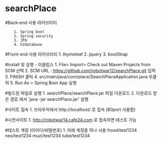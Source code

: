 # searchPlace


#Back-end 사용 라이브러리
```    
    1. Spring boot
    2. Spring security
    3. JPA
    4. h2database
```    

#Front-end 사용 라이브러리 
    1. thymeleaf
    2. jquery 
    3. bootStrap 

#install 및 실행
    - 이클립스 
    1. File> Import> Check out Maven Projects from SCM 선택
    2. SCM URL : https://github.com/robotwar12/searchPlace.git 입력
    3. FINISH 클릭
    4. src/main/java/com/place/SearchPlaceApplication.java 우클릭 
    5. Run As > Spring Boot App 실행

#빌드된 파일로 실행 
    1. searchPlace/searchPlace.jar 파일 다운로드 
    2. 다운로드 받은 경로 에서  'java -jar searchPlace.jar' 실행 

#사이트 접속 
     1. 브라우저에서 http://localhost/ 로 접속 (80port 사용함)

#시연사이트 
     1. http://robotwar14.cafe24.com 로 접속하면 테스트 가능
 
#테스트 계정 (아이디/비밀번호)
     1. 아래 계정중 하나 사용
     frood/test1234
     neo/test1234
     muzi/test1234
     tube/test1234 
